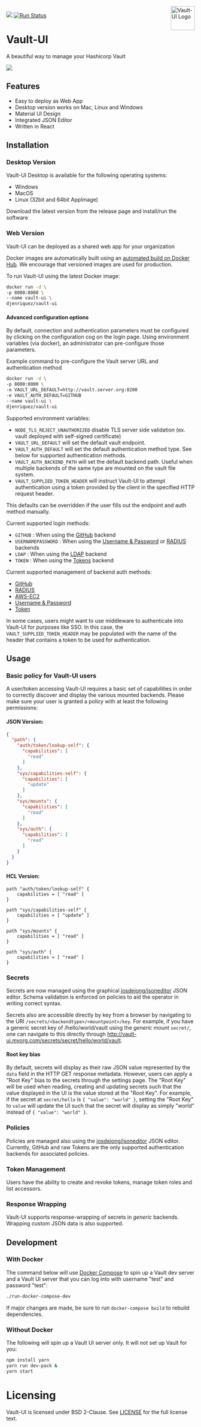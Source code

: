 <a href="https://github.com/djenriquez/vault-ui">
    <img src="http://svgshare.com/i/177.svg" alt="Vault-UI Logo"
         title="Vault-UI" width="64px" align="right" />
</a>

[![](https://images.microbadger.com/badges/image/djenriquez/vault-ui.svg)](https://microbadger.com/images/djenriquez/vault-ui)
[![Run Status](https://api.shippable.com/projects/581e7826fbc68c0f00deb0ca/badge?branch=master)](https://app.shippable.com/projects/581e7826fbc68c0f00deb0ca)

# Vault-UI

A beautiful way to manage your Hashicorp Vault

![](http://i.imgur.com/COBxk3m.gif)

## Features

- Easy to deploy as Web App
- Desktop version works on Mac, Linux and Windows
- Material UI Design
- Integrated JSON Editor
- Written in React

## Installation

### Desktop Version

Vault-UI Desktop is available for the following operating systems:
- Windows
- MacOS
- Linux (32bit and 64bit AppImage)

Download the latest version from the release page and install/run the software

### Web Version

Vault-UI can be deployed as a shared web app for your organization

Docker images are automatically built using an [automated build on Docker Hub](https://hub.docker.com/r/djenriquez/vault-ui/builds/).
We encourage that versioned images are used for production.

To run Vault-UI using the latest Docker image:
```bash
docker run -d \
-p 8000:8000 \
--name vault-ui \
djenriquez/vault-ui
```

#### Advanced configuration options

By default, connection and authentication parameters must be configured by clicking on the configuration cog on the login page.
Using environment variables (via docker), an administrator can pre-configure those parameters.

Example command to pre-configure the Vault server URL and authentication method
```bash
docker run -d \
-p 8000:8000 \
-e VAULT_URL_DEFAULT=http://vault.server.org:8200
-e VAULT_AUTH_DEFAULT=GITHUB
--name vault-ui \
djenriquez/vault-ui
```

Supported environment variables:
- `NODE_TLS_REJECT_UNAUTHORIZED` disable TLS server side validation (ex. vault deployed with self-signed certificate)
- `VAULT_URL_DEFAULT` will set the default vault endpoint.
- `VAULT_AUTH_DEFAULT` will set the default authentication method type. See below for supported authentication methods.
- `VAULT_AUTH_BACKEND_PATH` will set the default backend path. Useful when multiple backends of the same type are mounted on the vault file system.
- `VAULT_SUPPLIED_TOKEN_HEADER` will instruct Vault-UI to attempt authentication using a token provided by the client in the specified HTTP request header.

This defaults can be overridden if the user fills out the endpoint and auth method manually.


Current supported login methods:
- `GITHUB` : When using the [GitHub](https://www.vaultproject.io/docs/auth/github.html) backend
- `USERNAMEPASSWORD` : When using the [Username & Password](https://www.vaultproject.io/docs/auth/userpass.html) or [RADIUS](https://www.vaultproject.io/docs/auth/radius.html) backends
- `LDAP` : When using the [LDAP](https://www.vaultproject.io/docs/auth/ldap.html) backend
- `TOKEN` : When using the [Tokens](https://www.vaultproject.io/docs/auth/token.html) backend

Current supported management of backend auth methods:
- [GitHub](https://www.vaultproject.io/docs/auth/github.html)
- [RADIUS](https://www.vaultproject.io/docs/auth/radius.html)
- [AWS-EC2](https://www.vaultproject.io/docs/auth/aws-ec2.html)
- [Username & Password](https://www.vaultproject.io/docs/auth/userpass.html)
- [Token](https://www.vaultproject.io/docs/auth/token.html)

In some cases, users might want to use middleware to authenticate into Vault-UI for purposes like SSO. In this case, the `VAULT_SUPPLIED_TOKEN_HEADER` may be populated with the name of the header that contains a token to be used for authentication.


## Usage

### Basic policy for Vault-UI users
A user/token accessing Vault-UI requires a basic set of capabilities in order to correctly discover and display the various mounted backends.
Please make sure your user is granted a policy with at least the following permissions:

#### JSON Version:
```json
{
  "path": {
    "auth/token/lookup-self": {
      "capabilities": [
        "read"
      ]
    },
    "sys/capabilities-self": {
      "capabilities": [
        "update"
      ]
    },
    "sys/mounts": {
      "capabilities": [
        "read"
      ]
    },
    "sys/auth": {
      "capabilities": [
        "read"
      ]
    }
  }
}
```

#### HCL Version:
```
path "auth/token/lookup-self" {
    capabilities = [ "read" ]
}

path "sys/capabilities-self" {
    capabilities = [ "update" ]
}

path "sys/mounts" {
    capabilities = [ "read" ]
}

path "sys/auth" {
    capabilities = [ "read" ]
}
```

### Secrets
Secrets are now managed using the graphical [josdejong/jsoneditor](https://github.com/josdejong/jsoneditor) JSON editor. Schema validation is enforced on policies to aid the operator in writing correct syntax.

Secrets also are accessible directly by key from a browser by navigating to the URI `/secrets/<backendtype>/<mountpoint>/key`. For example, if you have a generic secret key of /hello/world/vault using the _generic_ mount `secret/`, one can navigate to this directly through http://vault-ui.myorg.com/secrets/secret/hello/world/vault.

#### Root key bias
By default, secrets will display as their raw JSON value represented by the `data` field in the HTTP GET response metadata. However, users can apply a "Root Key" bias to the secrets through the settings page. The "Root Key" will be used when reading, creating and updating secrets such that the value displayed in the UI is the value stored at the "Root Key". For example, if the secret at `secret/hello` is `{ "value": "world" }`, setting the "Root Key" to `value` will update the UI such that the secret will display as simply "world" instead of `{ "value": "world" }`.


### Policies
Policies are managed also using the [josdejong/jsoneditor](https://github.com/josdejong/jsoneditor) JSON editor. Currently, GitHub and raw Tokens are the only supported authentication backends for associated policies.

### Token Management
Users have the ability to create and revoke tokens, manage token roles and list accessors.

### Response Wrapping
Vault-UI supports response-wrapping of secrets in _generic_ backends. Wrapping custom JSON data is also supported.


## Development

### With Docker
The command below will use [Docker Compose](https://docs.docker.com/compose/)
to spin up a Vault dev server and a Vault UI server that you can log
into with username "test" and password "test":
```sh
./run-docker-compose-dev
```

If major changes are made, be sure to run `docker-compose build` to rebuild dependencies.

### Without Docker
The following will spin up a Vault UI server only. It will not set up
Vault for you:
```sh
npm install yarn
yarn run dev-pack &
yarn start
```

# Licensing
Vault-UI is licensed under BSD 2-Clause. See [LICENSE](https://github.com/djenriquez/vault-ui/blob/master/LICENSE) for the full license text.
